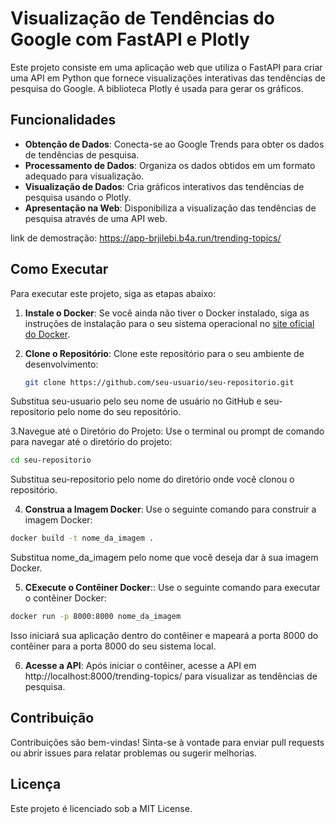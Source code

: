 # Visualização de Tendências do Google com FastAPI e Plotly

Este projeto consiste em uma aplicação web que utiliza o FastAPI para criar uma API em Python que fornece visualizações interativas das tendências de pesquisa do Google. A biblioteca Plotly é usada para gerar os gráficos.

## Funcionalidades

- **Obtenção de Dados**: Conecta-se ao Google Trends para obter os dados de tendências de pesquisa.
- **Processamento de Dados**: Organiza os dados obtidos em um formato adequado para visualização.
- **Visualização de Dados**: Cria gráficos interativos das tendências de pesquisa usando o Plotly.
- **Apresentação na Web**: Disponibiliza a visualização das tendências de pesquisa através de uma API web.

link de demostração: https://app-brjilebi.b4a.run/trending-topics/

## Como Executar

Para executar este projeto, siga as etapas abaixo:

1. **Instale o Docker**: Se você ainda não tiver o Docker instalado, siga as instruções de instalação para o seu sistema operacional no [site oficial do Docker](https://www.docker.com/get-started).

2. **Clone o Repositório**: Clone este repositório para o seu ambiente de desenvolvimento:

   ```bash
   git clone https://github.com/seu-usuario/seu-repositorio.git
   ```
Substitua seu-usuario pelo seu nome de usuário no GitHub e seu-repositorio pelo nome do seu repositório.

3.Navegue até o Diretório do Projeto: Use o terminal ou prompt de comando para navegar até o diretório do projeto:

```bash
cd seu-repositorio
```

Substitua seu-repositorio pelo nome do diretório onde você clonou o repositório.

4. **Construa a Imagem Docker**: Use o seguinte comando para construir a imagem Docker:

```bash
docker build -t nome_da_imagem .
```

Substitua nome_da_imagem pelo nome que você deseja dar à sua imagem Docker.

5. **CExecute o Contêiner Docker**:: Use o seguinte comando para executar o contêiner Docker:

```bash
docker run -p 8000:8000 nome_da_imagem
```
Isso iniciará sua aplicação dentro do contêiner e mapeará a porta 8000 do contêiner para a porta 8000 do seu sistema local.

6. **Acesse a API**: Após iniciar o contêiner, acesse a API em http://localhost:8000/trending-topics/ para visualizar as tendências de pesquisa.

## Contribuição
Contribuições são bem-vindas! Sinta-se à vontade para enviar pull requests ou abrir issues para relatar problemas ou sugerir melhorias.

## Licença
Este projeto é licenciado sob a MIT License.